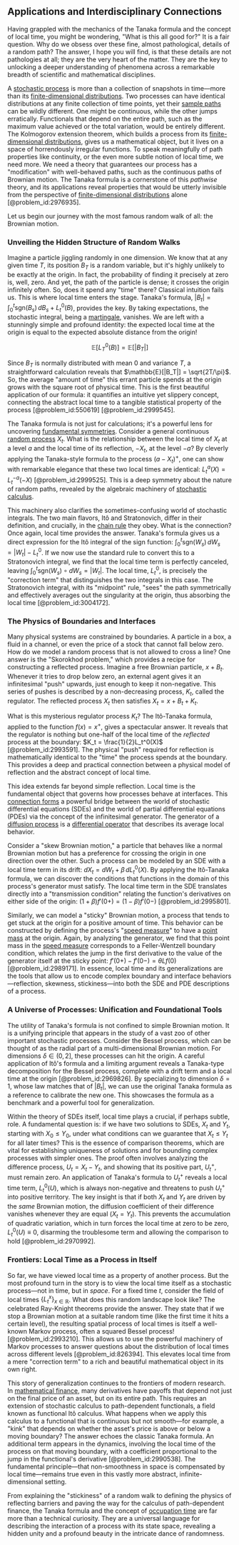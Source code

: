 ## Applications and Interdisciplinary Connections

Having grappled with the mechanics of the Tanaka formula and the concept of local time, you might be wondering, "What is this all good for?" It is a fair question. Why do we obsess over these fine, almost pathological, details of a random path? The answer, I hope you will find, is that these details are not pathologies at all; they are the very heart of the matter. They are the key to unlocking a deeper understanding of phenomena across a remarkable breadth of scientific and mathematical disciplines.

A [stochastic process](@article_id:159008) is more than a collection of snapshots in time—more than its [finite-dimensional distributions](@article_id:196548). Two processes can have identical distributions at any finite collection of time points, yet their [sample paths](@article_id:183873) can be wildly different. One might be continuous, while the other jumps erratically. Functionals that depend on the entire path, such as the maximum value achieved or the total variation, would be entirely different. The Kolmogorov extension theorem, which builds a process from its [finite-dimensional distributions](@article_id:196548), gives us a mathematical object, but it lives on a space of horrendously irregular functions. To speak meaningfully of path properties like continuity, or the even more subtle notion of local time, we need more. We need a theory that guarantees our process has a "modification" with well-behaved paths, such as the continuous paths of Brownian motion. The Tanaka formula is a cornerstone of this *pathwise* theory, and its applications reveal properties that would be utterly invisible from the perspective of [finite-dimensional distributions](@article_id:196548) alone [@problem_id:2976935].

Let us begin our journey with the most famous random walk of all: the Brownian motion.

### Unveiling the Hidden Structure of Random Walks

Imagine a particle jiggling randomly in one dimension. We know that at any given time $T$, its position $B_T$ is a random variable, but it's highly unlikely to be exactly at the origin. In fact, the probability of finding it precisely at zero is, well, zero. And yet, the path of the particle is dense; it crosses the origin infinitely often. So, does it spend any "time" there? Classical intuition fails us. This is where local time enters the stage. Tanaka's formula, $|B_t| = \int_0^t \mathrm{sgn}(B_s) \, dB_s + L_t^0(B)$, provides the key. By taking expectations, the stochastic integral, being a [martingale](@article_id:145542), vanishes. We are left with a stunningly simple and profound identity: the expected local time at the origin is equal to the expected absolute distance from the origin!

$$ \mathbb{E}[L_T^0(B)] = \mathbb{E}[|B_T|] $$

Since $B_T$ is normally distributed with mean $0$ and variance $T$, a straightforward calculation reveals that $\mathbb{E}[|B_T|] = \sqrt{2T/\pi}$. So, the average "amount of time" this errant particle spends at the origin grows with the square root of physical time. This is the first beautiful application of our formula: it quantifies an intuitive yet slippery concept, connecting the abstract local time to a tangible statistical property of the process [@problem_id:550619] [@problem_id:2999545].

The Tanaka formula is not just for calculations; it's a powerful lens for uncovering [fundamental symmetries](@article_id:160762). Consider a general continuous [random process](@article_id:269111) $X_t$. What is the relationship between the local time of $X_t$ at a level $a$ and the local time of its reflection, $-X_t$, at the level $-a$? By cleverly applying the Tanaka-style formula to the process $(a-X_t)^+$, one can show with remarkable elegance that these two local times are identical: $L_t^a(X) = L_t^{-a}(-X)$ [@problem_id:2999525]. This is a deep symmetry about the nature of random paths, revealed by the algebraic machinery of [stochastic calculus](@article_id:143370).

This machinery also clarifies the sometimes-confusing world of stochastic integrals. The two main flavors, Itô and Stratonovich, differ in their definition, and crucially, in the [chain rule](@article_id:146928) they obey. What is the connection? Once again, local time provides the answer. Tanaka's formula gives us a direct expression for the Itô integral of the sign function: $\int_0^t \mathrm{sgn}(W_s) \, dW_s = |W_t| - L_t^0$. If we now use the standard rule to convert this to a Stratonovich integral, we find that the local time term is perfectly canceled, leaving $\int_0^t \mathrm{sgn}(W_s) \circ dW_s = |W_t|$. The local time, $L_t^0$, is precisely the "correction term" that distinguishes the two integrals in this case. The Stratonovich integral, with its "midpoint" rule, "sees" the path symmetrically and effectively averages out the singularity at the origin, thus absorbing the local time [@problem_id:3004172].

### The Physics of Boundaries and Interfaces

Many physical systems are constrained by boundaries. A particle in a box, a fluid in a channel, or even the price of a stock that cannot fall below zero. How do we model a random process that is not allowed to cross a line? One answer is the "Skorokhod problem," which provides a recipe for constructing a reflected process. Imagine a free Brownian particle, $x+B_t$. Whenever it tries to drop below zero, an external agent gives it an infinitesimal "push" upwards, just enough to keep it non-negative. This series of pushes is described by a non-decreasing process, $K_t$, called the regulator. The reflected process $X_t$ then satisfies $X_t = x+B_t+K_t$.

What is this mysterious regulator process $K_t$? The Itô-Tanaka formula, applied to the function $f(x)=x^+$, gives a spectacular answer. It reveals that the regulator is nothing but one-half of the local time of the *reflected* process at the boundary: $K_t = \frac{1}{2}L_t^0(X)$ [@problem_id:2993591]. The physical "push" required for reflection is mathematically identical to the "time" the process spends at the boundary. This provides a deep and practical connection between a physical model of reflection and the abstract concept of local time.

This idea extends far beyond simple reflection. Local time is the fundamental object that governs how processes behave at interfaces. This [connection forms](@article_id:262753) a powerful bridge between the world of stochastic differential equations (SDEs) and the world of partial differential equations (PDEs) via the concept of the infinitesimal generator. The generator of a [diffusion process](@article_id:267521) is a [differential operator](@article_id:202134) that describes its average local behavior.

Consider a "skew Brownian motion," a particle that behaves like a normal Brownian motion but has a preference for crossing the origin in one direction over the other. Such a process can be modeled by an SDE with a local time term in its drift: $dX_t = dW_t + \beta \, dL_t^0(X)$. By applying the Itô-Tanaka formula, we can discover the conditions that functions in the domain of this process's generator must satisfy. The local time term in the SDE translates directly into a "transmission condition" relating the function's derivatives on either side of the origin: $(1+\beta)f'(0+) = (1-\beta)f'(0-)$ [@problem_id:2995801].

Similarly, we can model a "sticky" Brownian motion, a process that tends to get stuck at the origin for a positive amount of time. This behavior can be constructed by defining the process's "[speed measure](@article_id:195936)" to have a [point mass](@article_id:186274) at the origin. Again, by analyzing the generator, we find that this point mass in the [speed measure](@article_id:195936) corresponds to a Feller-Wentzell boundary condition, which relates the jump in the first derivative to the value of the generator itself at the sticky point: $f'(0+) - f'(0-) = \theta Lf(0)$ [@problem_id:2989171]. In essence, local time and its generalizations are the tools that allow us to encode complex boundary and interface behaviors—reflection, skewness, stickiness—into both the SDE and PDE descriptions of a process.

### A Universe of Processes: Unification and Foundational Tools

The utility of Tanaka's formula is not confined to simple Brownian motion. It is a unifying principle that appears in the study of a vast zoo of other important stochastic processes. Consider the Bessel process, which can be thought of as the radial part of a multi-dimensional Brownian motion. For dimensions $\delta \in (0,2]$, these processes can hit the origin. A careful application of Itô's formula and a limiting argument reveals a Tanaka-type decomposition for the Bessel process, complete with a drift term and a local time at the origin [@problem_id:2969826]. By specializing to dimension $\delta=1$, whose law matches that of $|B_t|$, we can use the original Tanaka formula as a reference to calibrate the new one. This showcases the formula as a benchmark and a powerful tool for generalization.

Within the theory of SDEs itself, local time plays a crucial, if perhaps subtle, role. A fundamental question is: if we have two solutions to SDEs, $X_t$ and $Y_t$, starting with $X_0 \le Y_0$, under what conditions can we guarantee that $X_t \le Y_t$ for all later times? This is the essence of comparison theorems, which are vital for establishing uniqueness of solutions and for bounding complex processes with simpler ones. The proof often involves analyzing the difference process, $U_t = X_t - Y_t$, and showing that its positive part, $U_t^+$, must remain zero. An application of Tanaka's formula to $U_t^+$ reveals a local time term, $L_t^0(U)$, which is always non-negative and threatens to push $U_t^+$ into positive territory. The key insight is that if both $X_t$ and $Y_t$ are driven by the *same* Brownian motion, the diffusion coefficient of their difference vanishes whenever they are equal ($X_t=Y_t$). This prevents the accumulation of quadratic variation, which in turn forces the local time at zero to be zero, $L_t^0(U) \equiv 0$, disarming the troublesome term and allowing the comparison to hold [@problem_id:2970992].

### Frontiers: Local Time as a Process in Itself

So far, we have viewed local time as a property of another process. But the most profound turn in the story is to view the local time itself as a stochastic process—not in time, but in *space*. For a fixed time $t$, consider the field of local times $\{ L_t^x \}_{x \in \mathbb{R}}$. What does this random landscape look like? The celebrated Ray-Knight theorems provide the answer. They state that if we stop a Brownian motion at a suitable random time (like the first time it hits a certain level), the resulting spatial process of local times is itself a well-known Markov process, often a squared Bessel process! [@problem_id:2993210]. This allows us to use the powerful machinery of Markov processes to answer questions about the distribution of local times across different levels [@problem_id:826394]. This elevates local time from a mere "correction term" to a rich and beautiful mathematical object in its own right.

This story of generalization continues to the frontiers of modern research. In [mathematical finance](@article_id:186580), many derivatives have payoffs that depend not just on the final price of an asset, but on its entire path. This requires an extension of stochastic calculus to path-dependent functionals, a field known as functional Itô calculus. What happens when we apply this calculus to a functional that is continuous but not smooth—for example, a "kink" that depends on whether the asset's price is above or below a moving boundary? The answer echoes the classic Tanaka formula. An additional term appears in the dynamics, involving the local time of the process on that moving boundary, with a coefficient proportional to the jump in the functional's derivative [@problem_id:2990538]. The fundamental principle—that non-smoothness in space is compensated by local time—remains true even in this vastly more abstract, infinite-dimensional setting.

From explaining the "stickiness" of a random walk to defining the physics of reflecting barriers and paving the way for the calculus of path-dependent finance, the Tanaka formula and the concept of [occupation time](@article_id:198886) are far more than a technical curiosity. They are a universal language for describing the interaction of a process with its state space, revealing a hidden unity and a profound beauty in the intricate dance of randomness.